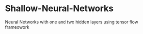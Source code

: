 # Shallow-Neural-Networks
Neural Networks with one and two hidden layers using tensor flow frameowork
